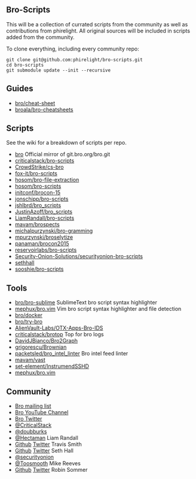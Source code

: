 Bro-Scripts
-----------

This will be a collection of currated scripts from the community as well as contributions from phirelight.  All original sources will be included in scripts added from the community.

To clone everything, including every community repo:

    git clone git@github.com:phirelight/bro-scripts.git
    cd bro-scripts 
    git submodule update --init --recursive

Guides
------

* [bro/cheat-sheet](https://github.com/bro/cheat-sheet)
* [broala/bro-cheatsheets](https://github.com/broala/bro-cheatsheets)

Scripts
-------

See the wiki for a breakdown of scripts per repo.

* [bro](https://github.com/bro/bro) Official mirror of git.bro.org/bro.git
* [criticalstack/bro-scripts](https://github.com/criticalstack/bro-scripts)
* [CrowdStrike/cs-bro](https://github.com/CrowdStrike/cs-bro)
* [fox-it/bro-scripts](https://github.com/fox-it/bro-scripts)
* [hosom/bro-file-extraction](https://github.com/hosom/bro-file-extraction)
* [hosom/bro-scripts](https://github.com/hosom/bro-scripts)
* [initconf/brocon-15](https://github.com/initconf/brocon-15)
* [jonschipp/bro-scripts](https://github.com/jonschipp/bro-scripts)
* [jshlbrd/bro_scripts](https://github.com/jshlbrd/bro_scripts)
* [JustinAzoff/bro_scripts](https://github.com/JustinAzoff/bro_scripts)
* [LiamRandall/bro-scripts](https://github.com/LiamRandall/bro-scripts)
* [mavam/brospects](https://github.com/mavam/brospects)
* [michalpurzynski/bro-gramming](https://github.com/michalpurzynski/bro-gramming)
* [mpurzynski/broselytize](https://github.com/mpurzynski/broselytize)
* [panaman/brocon2015](https://github.com/panaman/brocon2015)
* [reservoirlabs/bro-scripts](https://github.com/reservoirlabs/bro-scripts)
* [Security-Onion-Solutions/securityonion-bro-scripts](https://github.com/Security-Onion-Solutions/securityonion-bro-scripts)
* [sethhall](https://github.com/sethhall?tab=repositories)
* [sooshie/bro-scripts](https://github.com/sooshie/bro-scripts)

Tools
-----

* [bro/bro-sublime](https://github.com/bro/bro-sublime) SublimeText bro script syntax highlighter
* [mephux/bro.vim](https://github.com/mephux/bro.vim) Vim bro script syntax highlighter and file detection
* [bro/docker](https://github.com/bro/bro-docker)
* [bro/try-bro](https://github.com/bro/try-bro)
* [AlienVault-Labs/OTX-Apps-Bro-IDS](https://github.com/AlienVault-Labs/OTX-Apps-Bro-IDS)
* [criticalstack/brotop](https://github.com/criticalstack/brotop) Top for bro logs
* [DavidJBianco/Bro2Graph](https://github.com/DavidJBianco/Bro2Graph)
* [grigorescu/Brownian](https://github.com/grigorescu/Brownian)
* [packetsled/bro_intel_linter](https://github.com/packetsled/bro_intel_linter) Bro intel feed linter
* [mavam/vast](https://github.com/mavam/vast)
* [set-element/InstrumendSSHD](https://github.com/set-element/InstrumentedSSHD)
* [mephux/bro.vim](https://github.com/mephux/bro.vim)

Community
---------

* [Bro mailing list](http://mailman.icsi.berkeley.edu/mailman/listinfo/bro)
* [Bro YouTube Channel](https://www.youtube.com/user/BroPlatform)
* [Bro Twitter](https://twitter.com/Bro_IDS)
* [@CriticalStack](https://twitter.com/CriticalStack)
* [@doubburks](https://twitter.com/dougburks)
* [@Hectaman](https://twitter.com/Hectaman) Liam Randall
* [Github](https://github.com/TravisFSmith) [Twitter](https://twitter.com/MrTrav) Travis Smith 
* [Github](https://github.com/sethhall) [Twitter](https://twitter.com/remor) Seth Hall
* [@securityonion](https://twitter.com/securityonion)
* [@Toosmooth](https://twitter.com/Toosmooth) Mike Reeves
* [Github](https://github.com/rsmmr) [Twitter](https://twitter.com/rsmmr) Robin Sommer
